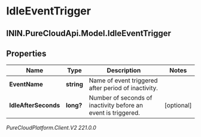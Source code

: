 # IdleEventTrigger

## ININ.PureCloudApi.Model.IdleEventTrigger

## Properties

|Name | Type | Description | Notes|
|------------ | ------------- | ------------- | -------------|
| **EventName** | **string** | Name of event triggered after period of inactivity. | |
| **IdleAfterSeconds** | **long?** | Number of seconds of inactivity before an event is triggered. | [optional] |



_PureCloudPlatform.Client.V2 221.0.0_
